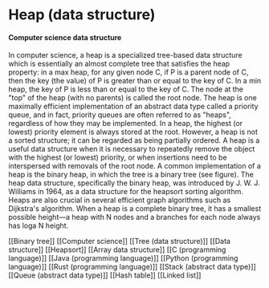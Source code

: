 # Heap (data structure)
#### Computer science data structure

In computer science, a heap is a specialized tree-based data structure which is essentially an almost complete tree that satisfies the heap property: in a max heap, for any given node C, if P is a parent node of C, then the key (the value) of P is greater than or equal to the key of C. In a min heap, the key of P is less than or equal to the key of C. The node at the "top" of the heap (with no parents) is called the root node.
The heap is one maximally efficient implementation of an abstract data type called a priority queue, and in fact, priority queues are often referred to as "heaps", regardless of how they may be implemented. In a heap, the highest (or lowest) priority element is always stored at the root. However, a heap is not a sorted structure; it can be regarded as being partially ordered. A heap is a useful data structure when it is necessary to repeatedly remove the object with the highest (or lowest) priority, or when insertions need to be interspersed with removals of the root node.
A common implementation of a heap is the binary heap, in which the tree is a binary tree (see figure). The heap data structure, specifically the binary heap, was introduced by J. W. J. Williams in 1964, as a data structure for the heapsort sorting algorithm. Heaps are also crucial in several efficient graph algorithms such as Dijkstra's algorithm. When a heap is a complete binary tree, it has a smallest possible height—a heap with N nodes and a branches for each node always has loga N height.

[[Binary tree]]
[[Computer science]]
[[Tree (data structure)]]
[[Data structure]]
[[Heapsort]]
[[Array data structure]]
[[C (programming language)]]
[[Java (programming language)]]
[[Python (programming language)]]
[[Rust (programming language)]]
[[Stack (abstract data type)]]
[[Queue (abstract data type)]]
[[Hash table]]
[[Linked list]]
